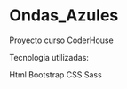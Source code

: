 # Ondas_Azules
Proyecto curso CoderHouse

Tecnologia utilizadas:

Html
  Bootstrap
CSS
  Sass
  
   
